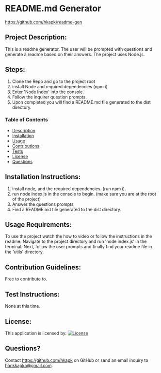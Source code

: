 # README.md Generator

https://github.com/hkapk/readme-gen

## Project Description:

This is a readme generator. The user will be prompted with questions and generate a readme based on their answers. The project uses Node.js.

## Steps:

1. Clone the Repo and go to the project root
2. install Node and required dependencies (npm i).
3. Enter 'Node Index' into the console.
4. Follow the inquirer question prompts.
5. Upon completed you will find a README.md file generated to the dist directory.

### Table of Contents

- [Description](#description)
- [Installation](#installation)
- [Usage](#usage)
- [Contributions](#contributions)
- [Tests](#tests)
- [License](#license)
- [Questions](#questions)

## Installation Instructions:

1. install node, and the required dependencies. (run npm i).
2. run node index.js in the console to begin. (make sure you are at the root of the project)
3. Answer the questions prompts
4. Find a README.md file generated to the dist directory.

## Usage Requirements:

To use the project watch the how to video or follow the instructions in the readme. Navigate to the project directory and run 'node index.js' in the terminal. Next, follow the user prompts and finally find your readme file in the 'utils' directory.

## Contribution Guidelines:

Free to contribute to.

## Test Instructions:

None at this time.

## License:

This application is licensed by:
[![License](https://img.shields.io/badge/License--blue.svg)](https://opensource.org/licenses/MIT)

## Questions?

Contact https://github.com/hkapk on GitHub or send an email inquiry to hankkapka@gmail.com.
